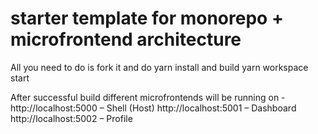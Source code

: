 # starter template for monorepo + microfrontend architecture
All you need to do is fork it and do
yarn install and build
yarn workspace <microfrontend> start

After successful build different microfrontends will be running on - 
http://localhost:5000 – Shell (Host)
http://localhost:5001 – Dashboard
http://localhost:5002 – Profile

